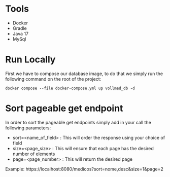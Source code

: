 # Tools

- Docker
- Gradle
- Java 17
- MySql

# Run Locally

First we have to compose our database image, to do that we simply run the following command on the root of the project:

    docker compose --file docker-compose.yml up vollmed_db -d


# Sort pageable get endpoint

In order to sort the pageable get endpoints simply add in your call the following parameters:
- sort=<name_of_field> : This will order the response using your choice of field
- size=<page_size> : This will ensure that each page has the desired number of elements
- page=<page_number> : This will return the desired page

Example: https://localhost:8080/medicos?sort=nome,desc&size=1&page=2